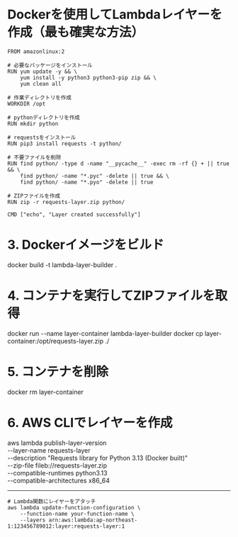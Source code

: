 # Dockerを使用してLambdaレイヤーを作成（最も確実な方法）

```
FROM amazonlinux:2

# 必要なパッケージをインストール
RUN yum update -y && \
    yum install -y python3 python3-pip zip && \
    yum clean all

# 作業ディレクトリを作成
WORKDIR /opt

# pythonディレクトリを作成
RUN mkdir python

# requestsをインストール
RUN pip3 install requests -t python/

# 不要ファイルを削除
RUN find python/ -type d -name "__pycache__" -exec rm -rf {} + || true && \
    find python/ -name "*.pyc" -delete || true && \
    find python/ -name "*.pyo" -delete || true

# ZIPファイルを作成
RUN zip -r requests-layer.zip python/

CMD ["echo", "Layer created successfully"]
```


# 3. Dockerイメージをビルド
docker build -t lambda-layer-builder .

# 4. コンテナを実行してZIPファイルを取得
docker run --name layer-container lambda-layer-builder
docker cp layer-container:/opt/requests-layer.zip ./

# 5. コンテナを削除
docker rm layer-container

# 6. AWS CLIでレイヤーを作成
aws lambda publish-layer-version \
    --layer-name requests-layer \
    --description "Requests library for Python 3.13 (Docker built)" \
    --zip-file fileb://requests-layer.zip \
    --compatible-runtimes python3.13 \
    --compatible-architectures x86_64

---
```
# Lambda関数にレイヤーをアタッチ
aws lambda update-function-configuration \
    --function-name your-function-name \
    --layers arn:aws:lambda:ap-northeast-1:123456789012:layer:requests-layer:1
```
